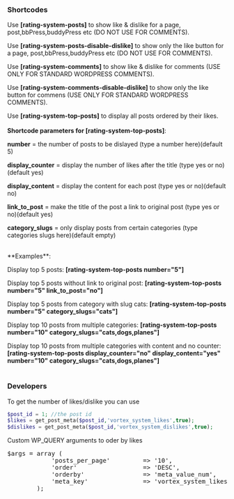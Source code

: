 ### Shortcodes ###
Use **[rating-system-posts]** to show like & dislike for a page, post,bbPress,buddyPress etc (DO NOT USE FOR COMMENTS).

Use **[rating-system-posts-disable-dislike]** to show only the like button for a page, post,bbPress,buddyPress etc (DO NOT USE FOR COMMENTS).

Use **[rating-system-comments]** to show like & dislike for comments (USE ONLY FOR STANDARD WORDPRESS COMMENTS).

Use **[rating-system-comments-disable-dislike]** to show only the like button for commens (USE ONLY FOR STANDARD WORDPRESS COMMENTS).

Use **[rating-system-top-posts]** to display all posts ordered by their likes.
<br><br>
**Shortcode parameters for [rating-system-top-posts]**:

**number** = the number of posts to be dislayed (type a number here)(default 5)

**display_counter** = display the number of likes after the title (type yes or no)(default yes)

**display_content** = display the content for each post (type yes or no)(default no)

**link_to_post** = make the title of the post a link to original post (type yes or no)(default yes)

**category_slugs** = only display posts from certain categories (type categories slugs here)(default empty)

<br>
**Examples**:

Display top 5 posts: **[rating-system-top-posts number="5"]**

Display top 5 posts without link to original post: **[rating-system-top-posts number="5" link_to_post="no"]**

Display top 5 posts from category with slug cats: **[rating-system-top-posts number="5" category_slugs="cats"]**

Display top 10 posts from multiple categories: **[rating-system-top-posts number="10" category_slugs="cats,dogs,planes"]**

Display top 10 posts from multiple categories with content and no counter: **[rating-system-top-posts display_counter="no" display_content="yes" number="10" category_slugs="cats,dogs,planes"]**
<br><br>
### Developers ###

To get the number of likes/dislike you can use
```php
$post_id = 1; //the post id
$likes = get_post_meta($post_id,'vortex_system_likes',true);
$dislikes = get_post_meta($post_id,'vortex_system_dislikes',true);
```
Custom WP_QUERY arguments to oder by likes
<pre>
$args = array (
			'posts_per_page'         => '10',
			'order'                  => 'DESC',
			'orderby'				 => 'meta_value_num',
			'meta_key'				 => 'vortex_system_likes'
		);		
</pre>
